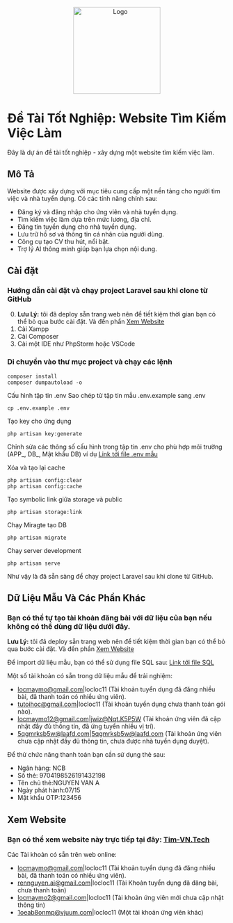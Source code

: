 <p align="center"><a href="https://in.pito.vn/wp-content/uploads/2022/09/Logo-Viec-lam-24h.webp/" target="_blank"><img src="https://raw.githubusercontent.com/locmaymo/tim-vn.tech/test/public/image/logo-vieclam24h.png" width="200" alt="Logo"></a></p>



# Đề Tài Tốt Nghiệp: Website Tìm Kiếm Việc Làm

Đây là dự án đề tài tốt nghiệp - xây dựng một website tìm kiếm việc làm.

## Mô Tả

Website được xây dựng với mục tiêu cung cấp một nền tảng cho người tìm việc và nhà tuyển dụng. Có các tính năng chính sau:
- Đăng ký và đăng nhập cho ứng viên và nhà tuyển dụng.
- Tìm kiếm việc làm dựa trên mức lương, địa chỉ.
- Đăng tin tuyển dụng cho nhà tuyển dụng.
- Lưu trữ hồ sơ và thông tin cá nhân của người dùng.
- Công cụ tạo CV thu hút, nổi bật.
- Trợ lý AI thông minh giúp bạn lựa chọn nội dung.

## Cài đặt
### Hướng dẫn cài đặt và chạy project Laravel sau khi clone từ GitHub
0. <b>Lưu Lý:</b> tôi đã deploy sẵn trang web nên để tiết kiệm thời gian bạn có thể bỏ qua bước cài đặt. Và đến phần [Xem Website](#Xem-Website)
1. Cài Xampp
2. Cài Composer
3. Cài một IDE như PhpStorm hoặc VSCode

### Di chuyển vào thư mục project và chạy các lệnh
    composer install
    composer dumpautoload -o
Cấu hình tập tin .env
Sao chép từ tập tin mẫu .env.example sang .env

    cp .env.example .env
    
Tạo key cho ứng dụng

    php artisan key:generate
    
Chỉnh sửa các thông số cấu hình trong tập tin .env cho phù hợp môi trường (APP_, DB_, Mật khẩu DB) ví dụ [Link tới file .env mẫu](File_env_cua_toi)

Xóa và tạo lại cache

    php artisan config:clear
    php artisan config:cache
    
Tạo symbolic link giữa storage và public

    php artisan storage:link

Chạy Miragte tạo DB

    php artisan migrate

Chạy server development

    php artisan serve
    
Như vậy là đã sẵn sàng để chạy project Laravel sau khi clone từ GitHub.

## Dữ Liệu Mẫu Và Các Phần Khác

### Bạn có thể tự tạo tài khoản đăng bài với dữ liệu của bạn nếu không có thể dùng dữ liệu dưới đây.

<b>Lưu Lý:</b> tôi đã deploy sẵn trang web nên để tiết kiệm thời gian bạn có thể bỏ qua bước cài đặt. Và đến phần [Xem Website](#Xem-Website)

Để import dữ liệu mẫu, bạn có thể sử dụng file SQL sau: [Link tới file SQL](laravel.sql)

Một số tài khoản có sẵn trong dữ liệu mẫu để trải nghiệm:
- locmaymo@gmail.com|locloc11 (Tài khoản tuyển dụng đã đăng nhiều bài, đã thanh toán có nhiều ứng viên).
- tutoihoc@gmail.com|locloc11 (Tài khoản tuyển dụng chưa thanh toán gói nào).
- locmaymo12@gmail.com|jwiz@Nqt.K5P5W (Tài khoản ứng viên đã cập nhật đầy đủ thông tin, đã ứng tuyển nhiều vị trí).
- 5qgmrksb5w@laafd.com|5qgmrksb5w@laafd.com (Tài khoản ứng viên chưa cập nhật đầy đủ thông tin, chưa được nhà tuyển dụng duyệt).

Để thử chức năng thanh toán bạn cần sử dụng thẻ sau:
- Ngân hàng: NCB
- Số thẻ: 9704198526191432198
- Tên chủ thẻ:NGUYEN VAN A
- Ngày phát hành:07/15
- Mật khẩu OTP:123456

## Xem Website

### Bạn có thể xem website này trực tiếp tại đây: <a href="https://tim-vn.tech/" target="_blank">Tim-VN.Tech</a>

Các Tài khoản có sẵn trên web online:
- locmaymo@gmail.com|locloc11 (Tài khoản tuyển dụng đã đăng nhiều bài, đã thanh toán có nhiều ứng viên).
- rennguyen.ai@gmail.com|locloc11 (Tài Khoản tuyển dụng đã đăng bài, chưa thanh toán)
- locmaymo2@gmail.com|locloc11 (Tài khoản ứng viên mới chưa cập nhật thông tin)
- 1oeab8onmp@vjuum.com|locloc11 (Một tài khoản ứng viên khác)


